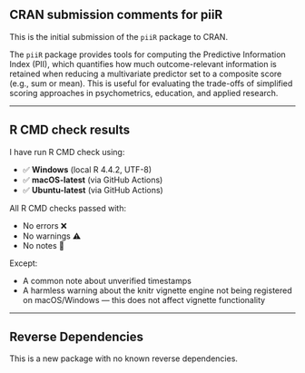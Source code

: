 ## CRAN submission comments for piiR

This is the initial submission of the `piiR` package to CRAN.

The `piiR` package provides tools for computing the Predictive Information Index (PII), which quantifies how much outcome-relevant information is retained when reducing a multivariate predictor set to a composite score (e.g., sum or mean). This is useful for evaluating the trade-offs of simplified scoring approaches in psychometrics, education, and applied research.

---

## R CMD check results

I have run R CMD check using:

- ✅ **Windows** (local R 4.4.2, UTF-8)
- ✅ **macOS-latest** (via GitHub Actions)
- ✅ **Ubuntu-latest** (via GitHub Actions)

All R CMD checks passed with:
- No errors ❌
- No warnings ⚠️
- No notes 📝

Except:
- A common note about unverified timestamps
- A harmless warning about the knitr vignette engine not being registered on macOS/Windows — this does not affect vignette functionality

---

## Reverse Dependencies

This is a new package with no known reverse dependencies.
